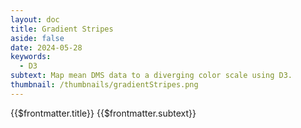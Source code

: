 ```yaml
---
layout: doc
title: Gradient Stripes
aside: false
date: 2024-05-28
keywords:
  - D3
subtext: Map mean DMS data to a diverging color scale using D3.
thumbnail: /thumbnails/gradientStripes.png
---
```


<FigureTitle>{{$frontmatter.title}}</FigureTitle>
<SubtitleHeader>{{$frontmatter.subtext}}</SubtitleHeader>
<D3PlotContainer>
<svg ref='svgContainer'></svg>
</D3PlotContainer>

<script setup>
  import { ref, computed, watch, onMounted, watchEffect } from 'vue';
  import * as d3 from 'd3';
  import { Legend } from '/components/legend.js';

  const dataset = ref(null);
  const svgContainer = ref(null);

  const width = 500;
  const height = 150;
  const marginTop = 40;
  const marginRight = 20;
  const marginBottom = 80;
  const marginLeft = 20;

  const circleRadius = 4;

  const innerWidth = width - marginLeft - marginRight;
  const innerHeight = height - marginTop - marginBottom;

  const dataFile = ref('https://raw.githubusercontent.com/dms-vep/Nipah_Malaysia_RBP_DMS/master/results/filtered_data/public_filtered/RBP_mutation_effects_cell_entry_CHO-bEFNB3.csv')

  async function fetchData() {
    const csv = await d3.csv(dataFile.value);
    const array = csv.map((d) => ({
      site: +d.site,
      wildtype: d.wildtype,
      mutant: d.mutant,
      entry: +d.entry_CHO_bEFNB3,
    }));
    const groups = d3.group(array, (d) => d.site);
    const meanData = Array.from(groups, ([site, siteData]) => ({
      site,
      entry: parseFloat(d3.mean(siteData, (d) => d.entry).toFixed(2)),
    }));
    dataset.value = meanData;
  }
  fetchData();
  
  const xScale = computed(() => {
    return d3.scaleLinear()
      .domain(d3.extent(dataset.value, d => d.site))
      .range([0, innerWidth])
  });

  const xAxisGenerator = computed(() => {
    return d3.axisBottom().scale(xScale.value).tickSizeOuter(0);
  });

  const divergingColorScale = computed(() => {
    return d3.scaleDiverging(d3.interpolateRdBu)
      .domain([d3.min(dataset.value, d=>d.entry), 0, d3.max(dataset.value, d=>d.entry) + 1]);
  });

let domains = [
  { start: 71, stop: 148, name: 'Stalk' },
  { start: 148, stop: 178, name: 'Neck/Linker' },
  //{ start: 166, stop: 178, name: 'Linker' },
  { start: 178, stop: 602, name: 'Head' },
];
const regions = computed(() =>
  Array.from(new Set(domains.map(d => d.name))).filter(Boolean)
);

const colorRegions = computed(() => {
  return d3.scaleOrdinal()
    .domain(regions.value)
    .range(d3.schemeTableau10)
});

  let svg;
  onMounted(() => {
    svg = d3.select(svgContainer.value)
      .attr('viewBox', `0 0 ${width} ${height}`)
      .append('g')
      .attr('transform', `translate(${marginLeft}, ${marginTop})`);
  });

  function makeColorChart() {

    const colorWidth = (innerWidth) / dataset.value.length;

    svg.selectAll('.color-rect')
      .data(dataset.value, d => d.site)
      .join(
        enter => enter.append('rect')
          .attr('class', 'color-rect')
          .attr('x', (d, i) => i * colorWidth)
          .attr('y', 0)
          .attr('width', colorWidth)
          .attr('height', innerHeight)
          .attr('fill', d => divergingColorScale.value(d.entry)),
        update => update
          .transition()
          .duration(2000)
          .attr('fill', d => divergingColorScale.value(d.entry)),
        exit => exit
          .remove()
      )

   //svg.selectAll('.other-rect')
   //  .data(domains)
   //  .enter()
   //  .append('rect')
   //  .attr('class', 'other-rect')
   //  .attr('x', d => xScale.value(d.start))
   //  .attr('y', -15)
   //  .attr('width', d => xScale.value(d.stop) - xScale.value(d.start))
   //  .attr('height', 5)
   //  .attr('fill', d=> colorRegions.value(d.name))

   //svg.selectAll('.domain-text').append('g')
   //  .data(domains)
   //  .enter()
   //  .append('text')
   //  .attr('class', 'domain-text')
   //  .attr('x', d => xScale.value((d.start + d.stop) / 2))
   //  .attr('y', -16)
   //  .attr('text-anchor', 'middle')
   //  .attr('font-size', '11px')
   //  .text(d => d.name)
  

    const xAxis = svg.append('g')
      .attr('transform', `translate(0, ${innerHeight})`)
      .call(xAxisGenerator.value)
      .attr('font-size', '12px');

    xAxis.append('text')
      .attr('class', 'text')
      .attr('x', (innerWidth) / 2)
      .attr('y', 40)
      .attr('fill', 'currentColor')
      .attr('text-anchor', 'middle')
      .attr('font-size', '14px')
      .text('Site');

    //svg.append('text')
    //  .attr('x', 0)
    //  .attr('y', -5)
    //  .attr('fill', 'currentColor')
    //  .attr('text-anchor', 'start')
    //  .attr('font-size', '14px')
    //  .text('Mean Cell Entry');

    Legend(d3.scaleDiverging([d3.min(dataset.value, d=>d.entry), 0, d3.max(dataset.value, d=>d.entry) + 1], d3.interpolateRdBu).clamp(true), {
      svgRef: svgContainer.value,
      width: 100,
      title: 'Mean Cell Entry',
      tickValues: [d3.min(dataset.value, d=>d.entry), 0, d3.max(dataset.value, d=>d.entry) + 1],
      xcoord: width-110,
      ycoord: height-35,
    })
  }

  watchEffect(() => {
  if (dataset.value) {
    makeColorChart();
  }
});
</script>


